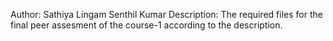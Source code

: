 Author: Sathiya Lingam Senthil Kumar
Description: The required files for the final peer assesment of the course-1 according to the description.
